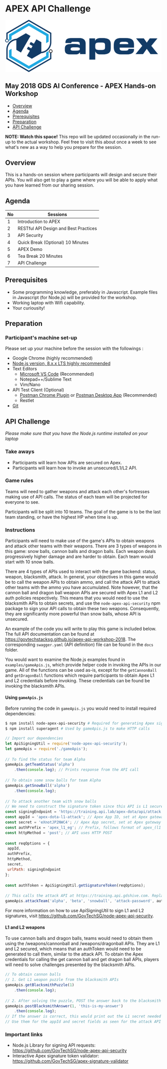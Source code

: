 # APEX API Challenge
![APEX Logo](https://github.com/GovTechStackSg/apex-api-workshop-2018/blob/master/assets/color_apex_landscape.png)
## May 2018 GDS AI Conference - APEX Hands-on Workshop

 * [Overview](#overview)
 * [Agenda](#agenda)
 * [Prerequisites](#prerequisites)
 * [Preparation](#preparation)
 * [API Challenge](#api-challenge)

**NOTE: Watch this space!** This repo will be updated occasionally in the run-up to the actual workshop. Feel free to 
visit this about once a week to see what's new as a way to help you prepare for the session.

## Overview

This is a hands-on session where participants will design and secure their APIs. You will also get to play a game where 
you will be able to apply what you have learned from our sharing session.

## Agenda

| No | Sessions |
| --- | --- |
| 1 | Introduction to APEX|
| 2 | RESTful API Design and Best Practices |
| 3 | API Security |
| 4 | Quick Break (Optional) 10 Minutes|
| 5 | APEX Demo|
| 6 | Tea Break 20 Minutes|
| 7 | API Challenge|

## Prerequisites

- Some programming knowledge, preferably in Javascript. Example files in Javascript (for Node.js) will be provided for 
the workshop.
- Working laptop with Wifi capability.
- Your curiousity!

## Preparation

### Participant's machine set-up 

Please set up your machine before the session with the followings :

- Google Chrome (highly recommended)
- [Node.js version, 8.x.x LTS highly recommended](https://nodejs.org/en/download/)
- Text Editors
    - [Microsoft VS Code](https://code.visualstudio.com/download) (Recommended)
    - Notepad++/Sublime Text
    - Vim/Nano
- API Test Client (Optional) 
    - [Postman Chrome Plugin](https://chrome.google.com/webstore/detail/postman/fhbjgbiflinjbdggehcddcbncdddomop?hl=en) 
    or [Postman Desktop App](https://www.getpostman.com/) (Recommended)
    - Restlet
- [Git](https://git-scm.com/downloads)
## API Challenge
*Please make sure that you have the Node.js runtime installed on your laptop*

### Take aways
- Participants will learn how APIs are secured on Apex.
- Participants will learn how to invoke an unsecured/L1/L2 API. 

### Game rules
Teams will need to gather weapons and attack each other's fortresses making use of API calls. The status of each team 
will be projected for everyone to see.

Participants will be split into 10 teams. The goal of the game is to be the last team standing, or have the highest HP 
when time is up.  

### Instructions
 
Participants will need to make use of the game's APIs to obtain weapons and attack other teams with their weapons. There
are 3 types of weapons in this game: snow balls, cannon balls and dragon balls. Each weapon deals progressively higher 
damage and are harder to obtain. Each team would start with 10 snow balls.

There are 4 types of APIs used to interact with the game backend: status, weapon, blacksmith, attack.
In general, your objectives in this game would be to call the weapon APIs to obtain ammo, and call the attack API to 
attack other teams with the ammo you have accumulated. Note however, that the cannon ball and dragon ball weapon APIs
are secured with Apex L1 and L2 auth policies respectively. This means that you would need to use the blacksmith APIs to
obtain secrets, and use the `node-apex-api-security` npm package to sign your API calls to obtain these two weapons.
Consequently, they are significantly more powerful than snow balls, whose API is unsecured.

An example of the code you will write to play this game is included below. The full API documentation can be found at
https://govtechstacksg.github.io/apex-api-workshop-2018.
The corresponding `swagger.yaml` (API definition) file can be found in the `docs` folder. 

You would want to examine the Node.js examples found in `examples/gameApis.js`, which provide helper code in invoking the
APIs in our game. All of the functions can be used as-is, except for the `getCannonBall` and `getDragonBall` functions 
which require participants to obtain Apex L1 and L2 credentials before invoking. These credentials can be found be 
invoking the blacksmith APIs.

#### Using `gameApis.js`

Before running the code in `gameApis.js` you would need to install required dependencies:

```bash
$ npm install node-apex-api-security # Required for generating Apex signature tokens
$ npm install superagent # Used by gameApis.js to make HTTP calls
```

```javascript
// Import our dependencies
let ApiSigningUtil = require('node-apex-api-security');
let gameApis = require('./gameApis');

// To find the status for team Alpha
gameApis.getTeamStatus('alpha')
    .then(console.log); // Prints response from the API call
    
// To obtain some snow balls for team Alpha
gameApis.getSnowBall('alpha')
    .then(console.log);

// To attack another team with snow balls
// We need to construct the signature token since this API is L1 secured.
const signingEndpoint = 'https://training.api.lab/apex-dota/api/attack'; // The API gateway's API endpoint, for signing. Note that this is different from the actual endpoint called!
const appId = 'apex-dota-l1-attack'; // Apex App ID, set at Apex gateway
const secret = 'eXnotJP2NWC4'; // Apex App secret, set at Apex gateway
const authPrefix = 'apex_l1_eg'; // Prefix, follows format of apex_(l1 or l2)_(ig or eg) depending on l1 or l2 auth, and intranet (ig) or internet (eg) gateway
const httpMethod = 'post'; // API uses HTTP POST

const reqOptions = {
 appId,
 authPrefix,
 httpMethod,
 secret,
 urlPath: signingEndpoint
};

const authToken = ApiSigningUtil.getSignatureToken(reqOptions);

// This calls the attack API at https://training.api.gdshive.com. Replace attack-password with the one that your team is given
gameApis.attackTeam('alpha', 'beta', 'snowball', 'attack-password', authToken)
```
For more information on how to use ApiSigningUtil to sign L1 and L2 signatures, 
visit https://github.com/GovTechSG/node-apex-api-security.

#### L1 and L2 weapons

To use cannon balls and dragon balls, teams would need to obtain them using the /weapons/cannonball and /weapons/dragonball APIs.
They are L1 and L2 secured, which means that an authToken would need to be generated to call them, similar to the attack API.
To obtain the Apex credentials for calling the get cannon ball and get dragon ball APIs, players will need to solve challenges
presented by the blacksmith APIs.

```javascript
// To obtain cannon balls
// 1. Get L1 weapon puzzle from the blacksmith APIs
gameApis.getBlacksmithPuzzle(1)
    .then(console.log);
    
// 2. After solving the puzzle, POST the answer back to the blacksmith API
gameApis.postBlacksmithAnswer(1, 'this-is-my-answer')
    .then(console.log); 
// If the answer is correct, this would print out the L1 secret needed for obtaining cannon balls.
// Use them for the appId and secret fields as seen for the attack API example above.
```


### Important links
- Node.js Library for signing API requests: https://github.com/GovTechSG/node-apex-api-security
- Interactive Apex signature token validator: https://github.com/GovTechSG/apex-signature-validator
